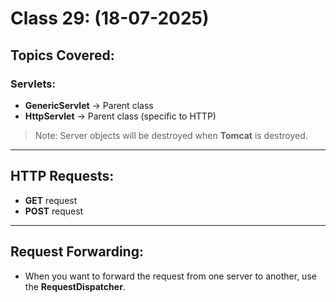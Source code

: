 # Class 29: (18-07-2025)

## Topics Covered:
### **Servlets:**
- **GenericServlet** → Parent class  
- **HttpServlet** → Parent class (specific to HTTP)

> Note: Server objects will be destroyed when **Tomcat** is destroyed.

---

## **HTTP Requests:**
- **GET** request
- **POST** request

---

## **Request Forwarding:**
- When you want to forward the request from one server to another, use the **RequestDispatcher**.
